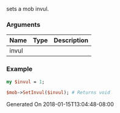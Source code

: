 sets a mob invul.
### Arguments
**Name**|**Type**|**Description**
:---|:---|:---
invul||

### Example

```perl
my $invul = 1;

$mob->SetInvul($invul); # Returns void
```


Generated On 2018-01-15T13:04:48-08:00